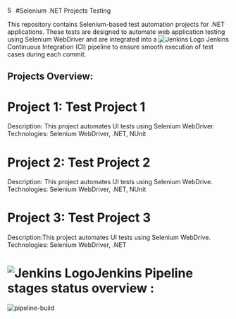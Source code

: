 <img src="https://www.selenium.dev/images/selenium_logo_square_green.png" alt="Selenium Logo" width="15"/> #Selenium .NET Projects Testing

This repository contains Selenium-based test automation projects for .NET applications. These tests are designed to automate web application testing using Selenium WebDriver and are integrated into a ![Jenkins Logo](https://www.jenkins.io/images/logos/jenkins/jenkins.svg) Jenkins Continuous Integration (CI) pipeline to ensure smooth execution of test cases during each commit.

<h2>Projects Overview: </h2>

# Project 1: Test Project 1
Description: This project automates UI tests using Selenium WebDriver.
Technologies: Selenium WebDriver, .NET, NUnit

# Project 2: Test Project 2
Description: This project automates UI tests using Selenium WebDrive.
Technologies: Selenium WebDriver, .NET, NUnit

# Project 3: Test Project 3
Description:This project automates UI tests using Selenium WebDrive.
Technologies: Selenium WebDriver, .NET

# ![Jenkins Logo](https://www.jenkins.io/images/logos/jenkins/jenkins.svg)Jenkins Pipeline stages status overview : 

![pipeline-build](https://github.com/user-attachments/assets/c0109a32-97e6-476c-bb90-bdae84a8ac3e)
